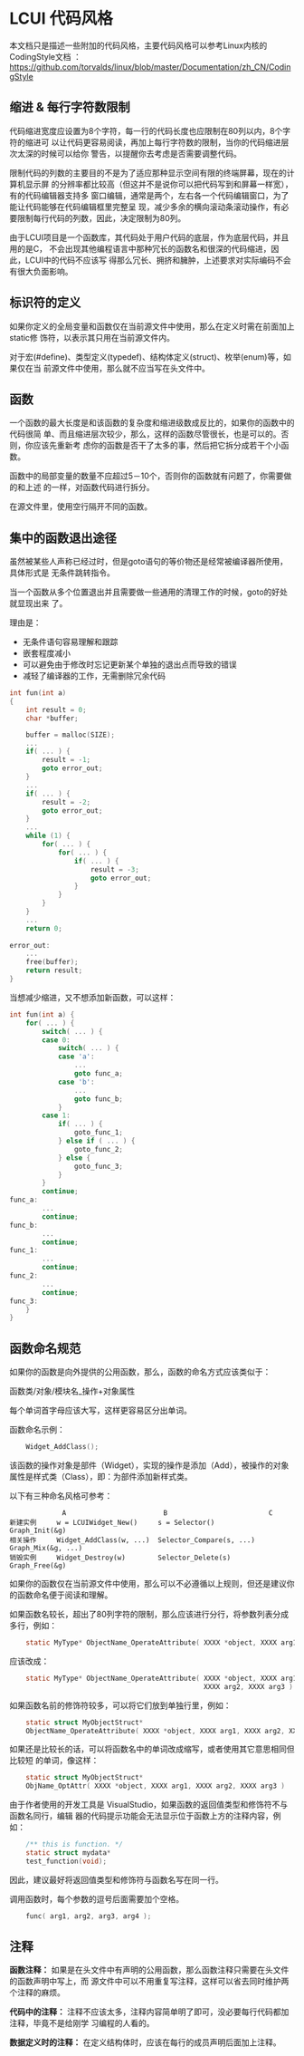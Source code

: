 # LCUI 代码风格

本文档只是描述一些附加的代码风格，主要代码风格可以参考Linux内核的CodingStyle文档
：https://github.com/torvalds/linux/blob/master/Documentation/zh_CN/CodingStyle

## 缩进 & 每行字符数限制

代码缩进宽度应设置为8个字符，每一行的代码长度也应限制在80列以内，8个字符的缩进可
以让代码更容易阅读，再加上每行字符数的限制，当你的代码缩进层次太深的时候可以给你
警告，以提醒你去考虑是否需要调整代码。

限制代码的列数的主要目的不是为了适应那种显示空间有限的终端屏幕，现在的计算机显示屏
的分辨率都比较高（但这并不是说你可以把代码写到和屏幕一样宽），有的代码编辑器支持多
窗口编辑，通常是两个，左右各一个代码编辑窗口，为了能让代码能够在代码编辑框里完整呈
现，减少多余的横向滚动条滚动操作，有必要限制每行代码的列数，因此，决定限制为80列。

由于LCUI项目是一个函数库，其代码处于用户代码的底层，作为底层代码，并且用的是C，
不会出现其他编程语言中那种冗长的函数名和很深的代码缩进，因此，LCUI中的代码不应该写
得那么冗长、拥挤和臃肿，上述要求对实际编码不会有很大负面影响。

## 标识符的定义

如果你定义的全局变量和函数仅在当前源文件中使用，那么在定义时需在前面加上static修
饰符，以表示其只用在当前源文件内。

对于宏(#define)、类型定义(typedef)、结构体定义(struct)、枚举(enum)等，如果仅在当
前源文件中使用，那么就不应当写在头文件中。

## 函数

一个函数的最大长度是和该函数的复杂度和缩进级数成反比的，如果你的函数中的代码很简
单、而且缩进层次较少，那么，这样的函数尽管很长，也是可以的。否则，你应该先重新考
虑你的函数是否干了太多的事，然后把它拆分成若干个小函数。

函数中的局部变量的数量不应超过5－10个，否则你的函数就有问题了，你需要做的和上述
的一样，对函数代码进行拆分。

在源文件里，使用空行隔开不同的函数。

## 集中的函数退出途径

虽然被某些人声称已经过时，但是goto语句的等价物还是经常被编译器所使用，具体形式是
无条件跳转指令。

当一个函数从多个位置退出并且需要做一些通用的清理工作的时候，goto的好处就显现出来
了。

理由是：

- 无条件语句容易理解和跟踪
- 嵌套程度减小
- 可以避免由于修改时忘记更新某个单独的退出点而导致的错误
- 减轻了编译器的工作，无需删除冗余代码

```c
int fun(int a)
{
	int result = 0;
	char *buffer;

	buffer = malloc(SIZE);
	...
	if( ... ) {
		result = -1;
		goto error_out;
	}
	...
	if( ... ) {
		result = -2;
		goto error_out;
	}
	...
	while (1) {
		for( ... ) {
			for( ... ) {
				if( ... ) {
					result = -3;
					goto error_out;
				}
			}
		}
	}
	...
	return 0;
	
error_out:
	...
	free(buffer);
	return result;
}
```

当想减少缩进，又不想添加新函数，可以这样：

```c
int fun(int a) {
	for( ... ) {
		switch( ... ) {
		case 0:
			switch( ... ) {
			case 'a': 
				...
				goto func_a;
			case 'b': 
				...
				goto func_b;
			}
		case 1:
			if( ... ) {
				goto_func_1;
			} else if ( ... ) {
				goto_func_2;
			} else {
				goto_func_3;
			}
		}
		continue;
func_a:
		...
		continue;
func_b:
		...
		continue;
func_1:
		...
		continue;
func_2:
		...
		continue;
func_3:
	}
}
```


## 函数命名规范

如果你的函数是向外提供的公用函数，那么，函数的命名方式应该类似于：

函数类/对象/模块名_操作+对象属性

每个单词首字母应该大写，这样更容易区分出单词。

函数命名示例：

```c
    Widget_AddClass();
```

该函数的操作对象是部件（Widget），实现的操作是添加（Add），被操作的对象属性是样式类（Class），即：为部件添加新样式类。

以下有三种命名风格可参考：

```
             A                        B                         C
新建实例     w = LCUIWidget_New()     s = Selector()            Graph_Init(&g)
相关操作     Widget_AddClass(w, ...)  Selector_Compare(s, ...)  Graph_Mix(&g, ...)
销毁实例     Widget_Destroy(w)        Selector_Delete(s)        Graph_Free(&g)
```


如果你的函数仅在当前源文件中使用，那么可以不必遵循以上规则，但还是建议你的函数命名便于阅读和理解。

如果函数名较长，超出了80列字符的限制，那么应该进行分行，将参数列表分成多行，例如：

```c
    static MyType* ObjectName_OperateAttribute( XXXX *object, XXXX arg1, XXXX arg2, XXXX arg3 )
```

应该改成：

```c
    static MyType* ObjectName_OperateAttribute( XXXX *object, XXXX arg1,
                                                XXXX arg2, XXXX arg3 )
```

如果函数名前的修饰符较多，可以将它们放到单独行里，例如：

```c
    static struct MyObjectStruct* 
    ObjectName_OperateAttribute( XXXX *object, XXXX arg1, XXXX arg2, XXXX arg3 )
```

如果还是比较长的话，可以将函数名中的单词改成缩写，或者使用其它意思相同但比较短
的单词，像这样：

```c
    static struct MyObjectStruct* 
    ObjName_OptAttr( XXXX *object, XXXX arg1, XXXX arg2, XXXX arg3 )
```

由于作者使用的开发工具是 VisualStudio，如果函数的返回值类型和修饰符不与函数名同行，编辑
器的代码提示功能会无法显示位于函数上方的注释内容，例如：

```c
    /** this is function. */
    static struct mydata*
    test_function(void);
```

因此，建议最好将返回值类型和修饰符与函数名写在同一行。

调用函数时，每个参数的逗号后面需要加个空格。

```c
    func( arg1, arg2, arg3, arg4 );
```

## 注释
**函数注释：** 如果是在头文件中有声明的公用函数，那么函数注释只需要在头文件的函数声明中写上，而
源文件中可以不用重复写注释，这样可以省去同时维护两个注释的麻烦。

**代码中的注释：** 注释不应该太多，注释内容简单明了即可，没必要每行代码都加注释，毕竟不是给刚学
习编程的人看的。

**数据定义时的注释：** 在定义结构体时，应该在每行的成员声明后面加上注释。
